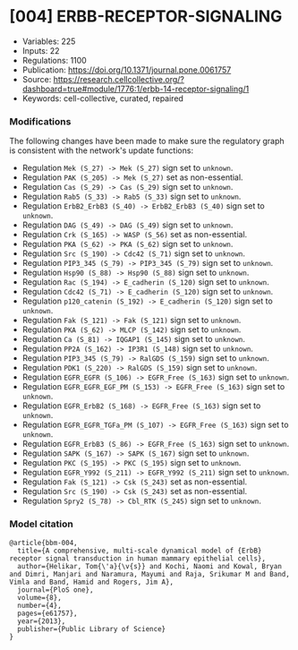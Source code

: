 # \[004\] ERBB-RECEPTOR-SIGNALING

 - Variables: 225
 - Inputs: 22
 - Regulations: 1100
 - Publication: https://doi.org/10.1371/journal.pone.0061757
 - Source: https://research.cellcollective.org/?dashboard=true#module/1776:1/erbb-14-receptor-signaling/1
 - Keywords: cell-collective, curated, repaired


### Modifications

The following changes have been made to make sure the regulatory graph is consistent with the network's update functions:

 - Regulation `Mek (S_27) -> Mek (S_27)` sign set to `unknown`.
 - Regulation `PAK (S_205) -> Mek (S_27)` set as non-essential.
 - Regulation `Cas (S_29) -> Cas (S_29)` sign set to `unknown`.
 - Regulation `Rab5 (S_33) -> Rab5 (S_33)` sign set to `unknown`.
 - Regulation `ErbB2_ErbB3 (S_40) -> ErbB2_ErbB3 (S_40)` sign set to `unknown`.
 - Regulation `DAG (S_49) -> DAG (S_49)` sign set to `unknown`.
 - Regulation `Crk (S_165) -> WASP (S_56)` set as non-essential.
 - Regulation `PKA (S_62) -> PKA (S_62)` sign set to `unknown`.
 - Regulation `Src (S_190) -> Cdc42 (S_71)` sign set to `unknown`.
 - Regulation `PIP3_345 (S_79) -> PIP3_345 (S_79)` sign set to `unknown`.
 - Regulation `Hsp90 (S_88) -> Hsp90 (S_88)` sign set to `unknown`.
 - Regulation `Rac (S_194) -> E_cadherin (S_120)` sign set to `unknown`.
 - Regulation `Cdc42 (S_71) -> E_cadherin (S_120)` sign set to `unknown`.
 - Regulation `p120_catenin (S_192) -> E_cadherin (S_120)` sign set to `unknown`.
 - Regulation `Fak (S_121) -> Fak (S_121)` sign set to `unknown`.
 - Regulation `PKA (S_62) -> MLCP (S_142)` sign set to `unknown`.
 - Regulation `Ca (S_81) -> IQGAP1 (S_145)` sign set to `unknown`.
 - Regulation `PP2A (S_162) -> IP3R1 (S_148)` sign set to `unknown`.
 - Regulation `PIP3_345 (S_79) -> RalGDS (S_159)` sign set to `unknown`.
 - Regulation `PDK1 (S_220) -> RalGDS (S_159)` sign set to `unknown`.
 - Regulation `EGFR_EGFR (S_106) -> EGFR_Free (S_163)` sign set to `unknown`.
 - Regulation `EGFR_EGFR_EGF_PM (S_153) -> EGFR_Free (S_163)` sign set to `unknown`.
 - Regulation `EGFR_ErbB2 (S_168) -> EGFR_Free (S_163)` sign set to `unknown`.
 - Regulation `EGFR_EGFR_TGFa_PM (S_107) -> EGFR_Free (S_163)` sign set to `unknown`.
 - Regulation `EGFR_ErbB3 (S_86) -> EGFR_Free (S_163)` sign set to `unknown`.
 - Regulation `SAPK (S_167) -> SAPK (S_167)` sign set to `unknown`.
 - Regulation `PKC (S_195) -> PKC (S_195)` sign set to `unknown`.
 - Regulation `EGFR_Y992 (S_211) -> EGFR_Y992 (S_211)` sign set to `unknown`.
 - Regulation `Fak (S_121) -> Csk (S_243)` set as non-essential.
 - Regulation `Src (S_190) -> Csk (S_243)` set as non-essential.
 - Regulation `Spry2 (S_78) -> Cbl_RTK (S_245)` sign set to `unknown`.


### Model citation

```
@article{bbm-004,
  title={A comprehensive, multi-scale dynamical model of {ErbB} receptor signal transduction in human mammary epithelial cells},
  author={Helikar, Tom{\'a}{\v{s}} and Kochi, Naomi and Kowal, Bryan and Dimri, Manjari and Naramura, Mayumi and Raja, Srikumar M and Band, Vimla and Band, Hamid and Rogers, Jim A},
  journal={PloS one},
  volume={8},
  number={4},
  pages={e61757},
  year={2013},
  publisher={Public Library of Science}
}
```

